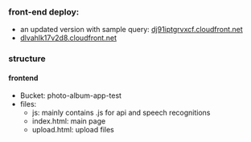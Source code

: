 ### front-end deploy:  
- an updated version with sample query: [dj91iptgrvxcf.cloudfront.net](dj91iptgrvxcf.cloudfront.net)
- [dlvahlk17v2d8.cloudfront.net](dlvahlk17v2d8.cloudfront.net)

### structure
#### frontend
- Bucket: photo-album-app-test
- files:
    - js: mainly contains .js for api and speech recognitions
    - index.html: main page
    - upload.html: upload files

